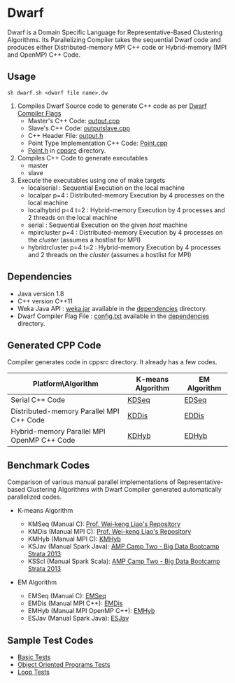 # Dwarf
Dwarf is a Domain Specific Language for Representative-Based Clustering Algorithms.
Its Parallelizing Compiler takes the sequential Dwarf code and produces either Distributed-memory MPI C++ code or Hybrid-memory (MPI and OpenMP) C++ Code.

## Usage
```shell
sh dwarf.sh <dwarf file name>.dw
```
1. Compiles Dwarf Source code to generate C++ code as per [Dwarf Compiler Flags](dependencies/config.txt)
   * Master's C++ Code: [output.cpp](cppsrc/output.cpp)
   * Slave's C++ Code: [outputslave.cpp](cppsrc/outputslave.cpp)
   * C++ Header File: [output.h](cppsrc/output.h)
   * Point Type Implementation C++ Code: [Point.cpp](cppsrc/Point.cpp)
   * [Point.h](cppsrc/Point.h) in [cppsrc](cppsrc) directory.
2. Compiles C++ Code to generate executables
   * master
   * slave
3. Execute the executables using one of make targets
   * localserial : Sequential Execution on the local machine
   * localpar p=4 : Distributed-memory Execution by 4 processes on the local machine
   * localhybrid p=4 t=2 : Hybrid-memory Execution by 4 processes and 2 threads on the local machine
   * serial : Sequential Execution on the given *host* machine
   * mpircluster p=4 : Distributed-memory Execution by 4 processes on the *cluster* (assumes a hostlist for MPI)
   * hybridrcluster p=4 t=2 : Hybrid-memory Execution by 4 processes and 2 threads on the *cluster* (assumes a hostlist for MPI)


## Dependencies
* Java version 1.8
* C++ version C++11
* Weka Java API : [weka.jar](dependencies/weka.jar) available in the [dependencies](dependencies) directory.
* Dwarf Compiler Flag File : [config.txt](dependencies/config.txt) available in the [dependencies](dependencies) directory.

## Generated CPP Code
Compiler generates code in cppsrc directory. It already has a few codes.

| Platform\Algorithm  | K-means Algorithm | EM Algorithm | 
| ------------------- | ----------------- | ------------ |
| Serial C++ Code | [KDSeq](cppsrc/KDSeq)  | [EDSeq](cppsrc/EDSeq)  |
| Distributed-memory Parallel MPI C++ Code | [KDDis](cppsrc/KDDis)  | [EDDis](cppsrc/EDDis)  |
| Hybrid-memory Parallel MPI OpenMP C++ Code | [KDHyb](cppsrc/KDHyb)  | [EDHyb](cppsrc/EDHyb)  |

## Benchmark Codes
Comparison of various manual parallel implementations of Representative-based Clustering Algorithms with Dwarf Compiler generated automatically parallelized codes.
* K-means Algorithm
  * KMSeq (Manual C): [Prof. Wei-keng Liao's Repository](http://www.ece.northwestern.edu/~wkliao/Kmeans/index.html)
  * KMDis (Manual MPI C): [Prof. Wei-keng Liao's Repository](http://www.ece.northwestern.edu/~wkliao/Kmeans/index.html)
  * KMHyb (Manual MPI C): [KMHyb](benchmark_codes/KMHyb)
  * KSJav (Manual Spark Java): [AMP Camp Two - Big Data Bootcamp Strata 2013](http://ampcamp.berkeley.edu/exercises-strata-conf-2013/index.html)
  * KSScl (Manual Spark Scala): [AMP Camp Two - Big Data Bootcamp Strata 2013](http://ampcamp.berkeley.edu/exercises-strata-conf-2013/index.html)

* EM Algorithm
  * EMSeq (Manual C): [EMSeq](benchmark_codes/EMSeq)
  * EMDis (Manual MPI C++): [EMDis](benchmark_codes/EMDis)
  * EMHyb (Manual MPI OpenMP C++): [EMHyb](benchmark_codes/EMHyb)
  * ESJav (Manual Spark Java): [ESJav](benchmark_codes/ESJav)

## Sample Test Codes
* [Basic Tests](dwarf_source_codes/test_cases/basic_tests)
* [Object Oriented Programs Tests](dwarf_source_codes/test_cases/oop_tests)
* [Loop Tests](dwarf_source_codes/test_cases/loop_tests)
